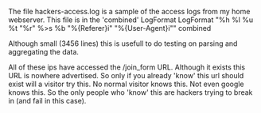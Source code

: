 The file hackers-access.log is a sample of the access logs from my home webserver.
This file is in the 'combined' LogFormat
LogFormat "%h %l %u %t \"%r\" %>s %b \"%{Referer}i\" \"%{User-Agent}i\"" combined

Although small (3456 lines) this is usefull to do testing on parsing and aggregating the data.

All of these ips have accessed the /join_form URL.
Although it exists this URL is nowhere advertised. 
So only if you already 'know' this url should exist will a visitor try this.
No normal visitor knows this. Not even google knows this. 
So the only people who 'know' this are hackers trying to break in (and fail in this case).
